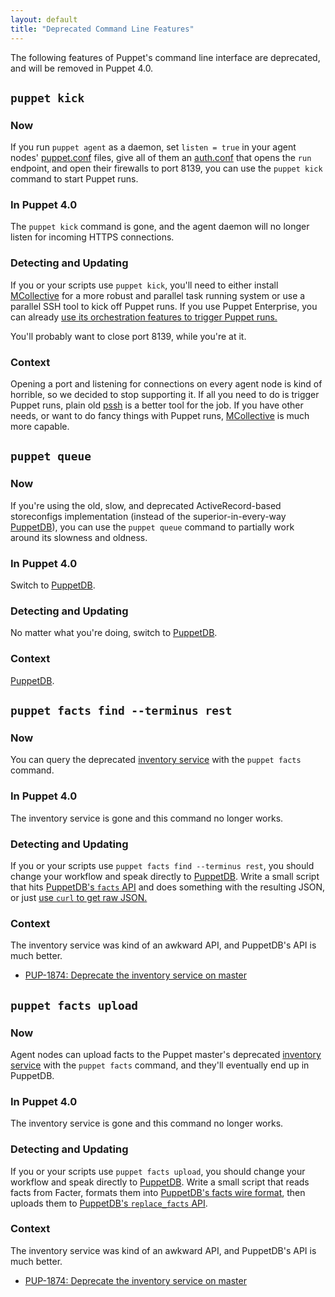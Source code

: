 ```yaml
---
layout: default
title: "Deprecated Command Line Features"
---
```


[puppet.conf]: ./config_file_main.markdown
[auth.conf]: ./config_file_auth.markdown
[mcollective]: /mcollective/
[pe_mco_puppet]: /pe/latest/orchestration_puppet.markdown
[pssh]: https://code.google.com/p/parallel-ssh/
[puppetdb]: /puppetdb/latest
[inventory service]: https://github.com/puppetlabs/puppet-docs/blob/0db89cbafa112be256aab67c42b913501200cdca/source/guides/inventory_service.markdown
[puppetdb_curl]: /puppetdb/latest/api/query/curl.markdown
[puppetdb_facts_wire]: /puppetdb/latest/api/wire_format/facts_format_v3.markdown
[puppetdb_facts_replace]: /puppetdb/latest/api/commands.html#replace-facts-version-3

The following features of Puppet's command line interface are deprecated, and will be removed in Puppet 4.0.

## `puppet kick`

### Now

If you run `puppet agent` as a daemon, set `listen = true` in your agent nodes' [puppet.conf][] files, give all of them an [auth.conf][] that opens the `run` endpoint, and open their firewalls to port 8139, you can use the `puppet kick` command to start Puppet runs.

### In Puppet 4.0

The `puppet kick` command is gone, and the agent daemon will no longer listen for incoming HTTPS connections.

### Detecting and Updating

If you or your scripts use `puppet kick`, you'll need to either install [MCollective][] for a more robust and parallel task running system or use a parallel SSH tool to kick off Puppet runs. If you use Puppet Enterprise, you can already [use its orchestration features to trigger Puppet runs.][pe_mco_puppet]

You'll probably want to close port 8139, while you're at it.

### Context

Opening a port and listening for connections on every agent node is kind of horrible, so we decided to stop supporting it. If all you need to do is trigger Puppet runs, plain old [pssh][] is a better tool for the job. If you have other needs, or want to do fancy things with Puppet runs, [MCollective][] is much more capable.

## `puppet queue`

### Now

If you're using the old, slow, and deprecated ActiveRecord-based storeconfigs implementation (instead of the superior-in-every-way [PuppetDB][]), you can use the `puppet queue` command to partially work around its slowness and oldness.

### In Puppet 4.0

Switch to [PuppetDB][].

### Detecting and Updating

No matter what you're doing, switch to [PuppetDB][].

### Context

[PuppetDB][].

## `puppet facts find --terminus rest`

### Now

You can query the deprecated [inventory service][] with the `puppet facts` command.

### In Puppet 4.0

The inventory service is gone and this command no longer works.

### Detecting and Updating

If you or your scripts use `puppet facts find --terminus rest`, you should change your workflow and speak directly to [PuppetDB][]. Write a small script that hits [PuppetDB's `facts` API][puppetdb_facts] and does something with the resulting JSON, or just [use `curl` to get raw JSON.][puppetdb_curl]

[puppetdb_facts]: /puppetdb/latest/api/query/v4/facts.markdown

### Context

The inventory service was kind of an awkward API, and PuppetDB's API is much better.

* [PUP-1874: Deprecate the inventory service on master](https://tickets.puppetlabs.com/browse/PUP-1874)


## `puppet facts upload`

### Now

Agent nodes can upload facts to the Puppet master's deprecated [inventory service][] with the `puppet facts` command, and they'll eventually end up in PuppetDB.

### In Puppet 4.0

The inventory service is gone and this command no longer works.

### Detecting and Updating

If you or your scripts use `puppet facts upload`, you should change your workflow and speak directly to [PuppetDB][]. Write a small script that reads facts from Facter, formats them into [PuppetDB's facts wire format][puppetdb_facts_wire], then uploads them to [PuppetDB's `replace_facts` API][puppetdb_facts_replace].

### Context

The inventory service was kind of an awkward API, and PuppetDB's API is much better.

* [PUP-1874: Deprecate the inventory service on master](https://tickets.puppetlabs.com/browse/PUP-1874)
